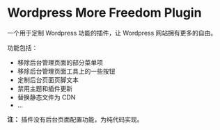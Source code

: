 Wordpress More Freedom Plugin
=============================

一个用于定制 Wordpress 功能的插件，让 Wordpress 网站拥有更多的自由。

功能包括：

- 移除后台管理页面的部分菜单项
- 移除后台管理页面工具上的一些按钮
- 定制后台页面页脚文本
- 禁用主题和插件更新
- 替换静态文件为 CDN
- ...

**注：** 插件没有后台页面配置功能，为纯代码实现。
